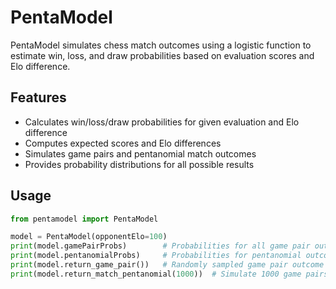 # PentaModel

PentaModel simulates chess match outcomes using a logistic function to estimate win, loss, and draw probabilities based on evaluation scores and Elo difference.

## Features

- Calculates win/loss/draw probabilities for given evaluation and Elo difference
- Computes expected scores and Elo differences
- Simulates game pairs and pentanomial match outcomes
- Provides probability distributions for all possible results

## Usage

```python
from pentamodel import PentaModel

model = PentaModel(opponentElo=100)
print(model.gamePairProbs)        # Probabilities for all game pair outcomes
print(model.pentanomialProbs)     # Probabilities for pentanomial outcomes
print(model.return_game_pair())   # Randomly sampled game pair outcome
print(model.return_match_pentanomial(1000))  # Simulate 1000 game pairs
